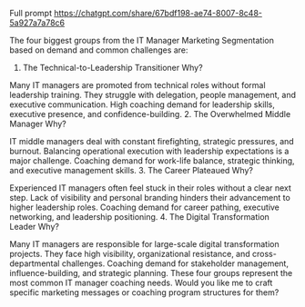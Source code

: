 Full prompt 
https://chatgpt.com/share/67bdf198-ae74-8007-8c48-5a927a7a78c6


The four biggest groups from the IT Manager Marketing Segmentation based on demand and common challenges are:

1. The Technical-to-Leadership Transitioner
Why?

Many IT managers are promoted from technical roles without formal leadership training.
They struggle with delegation, people management, and executive communication.
High coaching demand for leadership skills, executive presence, and confidence-building.
2. The Overwhelmed Middle Manager
Why?

IT middle managers deal with constant firefighting, strategic pressures, and burnout.
Balancing operational execution with leadership expectations is a major challenge.
Coaching demand for work-life balance, strategic thinking, and executive management skills.
3. The Career Plateaued
Why?

Experienced IT managers often feel stuck in their roles without a clear next step.
Lack of visibility and personal branding hinders their advancement to higher leadership roles.
Coaching demand for career pathing, executive networking, and leadership positioning.
4. The Digital Transformation Leader
Why?

Many IT managers are responsible for large-scale digital transformation projects.
They face high visibility, organizational resistance, and cross-departmental challenges.
Coaching demand for stakeholder management, influence-building, and strategic planning.
These four groups represent the most common IT manager coaching needs. Would you like me to craft specific marketing messages or coaching program structures for them?